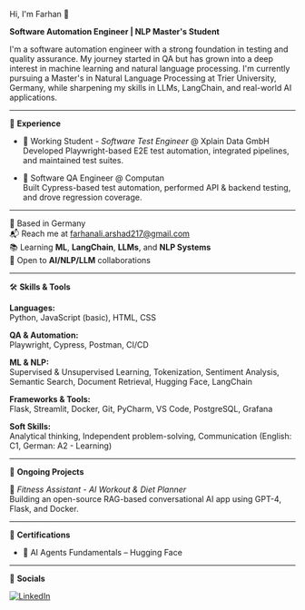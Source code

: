 Hi, I'm Farhan 👋

**Software Automation Engineer | NLP Master's Student**

I'm a software automation engineer with a strong foundation in testing and quality assurance. My journey started in QA but has grown into a deep interest in machine learning and natural language processing. I'm currently pursuing a Master's in Natural Language Processing at Trier University, Germany, while sharpening my skills in LLMs, LangChain, and real-world AI applications.

---

💼 **Experience**

- 🧪 Working Student - *Software Test Engineer* @ Xplain Data GmbH  
  Developed Playwright-based E2E test automation, integrated pipelines, and maintained test suites.

- 🧪 Software QA Engineer @ Computan  
  Built Cypress-based test automation, performed API & backend testing, and drove regression coverage.

---

📍 Based in Germany  
📬 Reach me at [farhanali.arshad217@gmail.com](mailto:farhanali.arshad217@gmail.com)  
📚 Learning **ML**, **LangChain**, **LLMs**, and **NLP Systems**  
🤝 Open to **AI/NLP/LLM** collaborations

---

🛠️ **Skills & Tools**

**Languages:**  
Python, JavaScript (basic), HTML, CSS

**QA & Automation:**  
Playwright, Cypress, Postman, CI/CD

**ML & NLP:**  
Supervised & Unsupervised Learning, Tokenization, Sentiment Analysis, Semantic Search, Document Retrieval, Hugging Face, LangChain

**Frameworks & Tools:**  
Flask, Streamlit, Docker, Git, PyCharm, VS Code, PostgreSQL, Grafana

**Soft Skills:**  
Analytical thinking, Independent problem-solving, Communication (English: C1, German: A2 - Learning)

---

🚀 **Ongoing Projects**

🎯 *Fitness Assistant - AI Workout & Diet Planner*  
Building an open-source RAG-based conversational AI app using GPT-4, Flask, and Docker.

---

📄 **Certifications**

- 🧠 AI Agents Fundamentals – Hugging Face

---

🔗 **Socials**

[![LinkedIn](https://img.shields.io/badge/-LinkedIn-0A66C2?style=flat-square&logo=linkedin&logoColor=white)](https://www.linkedin.com/in/farhan-ali-arshad/)  

